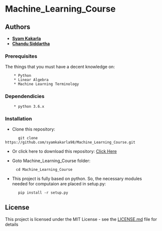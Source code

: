 # Machine_Learning_Course


## Authors

   * [**Syam Kakarla**](https://github.com/syamkakarla98)
   * [**Chandu Siddartha**](https://github.com/siddartha19)
   
### Prerequisites

The things that you must have a decent knowledge on: 
```
    * Python
    * Linear Algebra
    * Machine Learning Terminology
```

### Dependendicies
```
    * python 3.6.x
```

### Installation

* Clone this repository:
```
      git clone https://github.com/syamkakarla98/Machine_Learning_Course.git
```


* Or click here to download this repository: [Click Here](https://github.com/syamkakarla98/Machine_Learning_Course/archive/master.zip)



* Goto Machine_Learning_Course folder:
```
     cd Machine_Learning_Course
```


* This project is fully based on python. So, the necessary modules needed for computaion are placed in setup.py:
```
      pip install -r setup.py
```



## License

This project is licensed under the MIT License - see the [LICENSE.md](https://github.com/syamkakarla98/Machine_Learning_Course/blob/master/LICENSE.md) file for details
